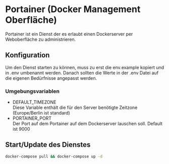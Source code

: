 # Portainer (Docker Management Oberfläche)

Portainer ist ein Dienst der es erlaubt einen Dockerserver per Weboberfläche zu administrieren.

## Konfiguration
Um den Dienst starten zu können, muss zu erst die env.example kopiert und in .env umbenannt werden.  Danach sollten die Werte in der .env Datei auf die eigenen Bedürfnisse angepasst werden.

### Umgebungsvariablen

* DEFAULT_TIMEZONE \
  Diese Variable enthält die für den Server benötigte Zeitzone (Europe/Berlin ist standard)
* PORTAINER_PORT \
  Der Port auf dem Portainer auf dem Dockerserver lauschen soll. Default ist 9000

## Start/Update des Dienstes

```bash
docker-compose pull && docker-compose up -d
```
